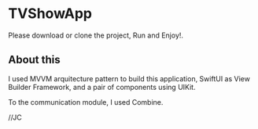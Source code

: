 # TVShowApp

Please download or clone the project, Run and Enjoy!.

## About this

I used MVVM arquitecture pattern to build this application, SwiftUI as View Builder Framework, and a pair of components using UIKit. 

To the communication module, I used Combine.

//JC
